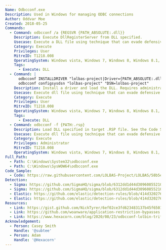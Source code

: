 ```yaml
---
Name: Odbcconf.exe
Description: Used in Windows for managing ODBC connections
Author: Oddvar Moe
Created: 2018-05-25
Commands:
  - Command: odbcconf /a {REGSVR {PATH_ABSOLUTE:.dll}}
    Description: Execute DllRegisterServer from DLL specified.
    Usecase: Execute a DLL file using technique that can evade defensive counter measures
    Category: Execute
    Privileges: User
    MitreID: T1218.008
    OperatingSystem: Windows vista, Windows 7, Windows 8, Windows 8.1, Windows 10, Windows 11
    Tags:
      - Execute: DLL
  - Command: |
      odbcconf INSTALLDRIVER "lolbas-project|Driver={PATH_ABSOLUTE:.dll}|APILevel=2"
      odbcconf configsysdsn "lolbas-project" "DSN=lolbas-project"
    Description: Install a driver and load the DLL. Requires administrator privileges.
    Usecase: Execute dll file using technique that can evade defensive counter measures
    Category: Execute
    Privileges: User
    MitreID: T1218.008
    OperatingSystem: Windows vista, Windows 7, Windows 8, Windows 8.1, Windows 10, Windows 11
    Tags:
      - Execute: DLL
  - Command: odbcconf -f {PATH:.rsp}
    Description: Load DLL specified in target .RSP file. See the Code Sample section for an example .RSP file.
    Usecase: Execute dll file using technique that can evade defensive counter measures
    Category: Execute
    Privileges: Administrator
    MitreID: T1218.008
    OperatingSystem: Windows vista, Windows 7, Windows 8, Windows 8.1, Windows 10, Windows 11
Full_Path:
  - Path: C:\Windows\System32\odbcconf.exe
  - Path: C:\Windows\SysWOW64\odbcconf.exe
Code_Sample:
  - Code: https://raw.githubusercontent.com/LOLBAS-Project/LOLBAS/58b5eb751379501aa237275f14381f0902e979a5/Archive-Old-Version/OSBinaries/Payload/file.rsp
Detection:
  - Sigma: https://github.com/SigmaHQ/sigma/blob/6312dd1d44d309608552105c334948f793e89f48/rules/windows/process_creation/proc_creation_win_odbcconf_response_file.yml
  - Sigma: https://github.com/SigmaHQ/sigma/blob/6312dd1d44d309608552105c334948f793e89f48/rules/windows/process_creation/proc_creation_win_odbcconf_response_file_susp.yml
  - Elastic: https://github.com/elastic/detection-rules/blob/414d32027632a49fb239abb8fbbb55d3fa8dd861/rules/windows/defense_evasion_unusual_process_network_connection.toml
  - Elastic: https://github.com/elastic/detection-rules/blob/414d32027632a49fb239abb8fbbb55d3fa8dd861/rules/windows/defense_evasion_network_connection_from_windows_binary.toml
Resources:
  - Link: https://gist.github.com/NickTyrer/6ef02ce3fd623483137b45f65017352b
  - Link: https://github.com/woanware/application-restriction-bypasses
  - Link: https://www.hexacorn.com/blog/2020/08/23/odbcconf-lolbin-trifecta/
Acknowledgement:
  - Person: Casey Smith
    Handle: '@subtee'
  - Person: Adam
    Handle: '@Hexacorn'
---
```


